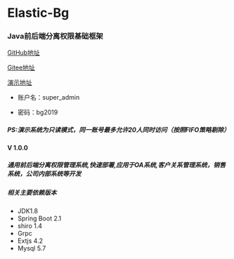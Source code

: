# Elastic-Bg

### Java前后端分离权限基础框架

[ GitHub地址 ](https://github.com/faceghost/Elastic-Bg )

[ Gitee地址 ](https://gitee.com/faceghost/Elastic-Bg )

[ 演示地址 ](http://elastic-bg.faceghost.com/elastic-bg-client )

- 账户名：super_admin

- 密码：bg2019

##### PS:演示系统为只读模式，同一账号最多允许20人同时访问（按照FIFO策略剔除）

#### V 1.0.0

##### 通用前后端分离权限管理系统,快速部署,应用于OA系统,客户关系管理系统，销售系统，公司内部系统等开发

##### 相关主要依赖版本

- JDK1.8
- Spring Boot 2.1
- shiro 1.4
- Grpc
- Extjs 4.2
- Mysql 5.7
